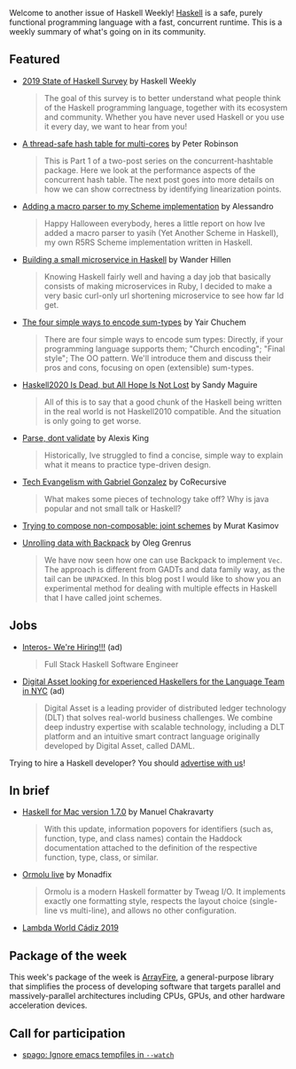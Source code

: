 Welcome to another issue of Haskell Weekly!
[Haskell](https://www.haskell.org) is a safe, purely functional programming language with a fast, concurrent runtime.
This is a weekly summary of what's going on in its community.

## Featured

- [2019 State of Haskell Survey](https://haskellweekly.news/survey/2019.html) by Haskell Weekly
  > The goal of this survey is to better understand what people think of the Haskell programming language, together with its ecosystem and community. Whether you have never used Haskell or you use it every day, we want to hear from you!

- [A thread-safe hash table for multi-cores](https://lowerbound.io/blog/2019-10-24_concurrent_hash_table_performance.html) by Peter Robinson
  > This is Part 1 of a two-post series on the concurrent-hashtable package. Here we look at the performance aspects of the concurrent hash table. The next post goes into more details on how we can show correctness by identifying linearization points.

- [Adding a macro parser to my Scheme implementation](https://0x0f0f0f.github.io/posts/2019/10/adding-a-macro-parser-to-my-scheme-implementation/) by Alessandro
  > Happy Halloween everybody, heres a little report on how Ive added a macro parser to yasih (Yet Another Scheme in Haskell), my own R5RS Scheme implementation written in Haskell.

- [Building a small microservice in Haskell](https://www.wjwh.eu/posts/2019-11-01-haskell-shorturls.html) by Wander Hillen
  > Knowing Haskell fairly well and having a day job that basically consists of making microservices in Ruby, I decided to make a very basic curl-only url shortening microservice to see how far Id get.

- [The four simple ways to encode sum-types](https://yairchu.github.io/posts/sum-type-encodings.html) by Yair Chuchem
  > There are four simple ways to encode sum types: Directly, if your programming language supports them; "Church encoding"; "Final style"; The OO pattern. We'll introduce them and discuss their pros and cons, focusing on open (extensible) sum-types.

- [Haskell2020 Is Dead, but All Hope Is Not Lost](https://reasonablypolymorphic.com/blog/haskell202x/) by Sandy Maguire
  > All of this is to say that a good chunk of the Haskell being written in the real world is not Haskell2010 compatible. And the situation is only going to get worse.

- [Parse, dont validate](https://lexi-lambda.github.io/blog/2019/11/05/parse-don-t-validate/) by Alexis King
  > Historically, Ive struggled to find a concise, simple way to explain what it means to practice type-driven design.

- [Tech Evangelism with Gabriel Gonzalez](https://corecursive.com/040-tech-evangelism-with-gabriel-gonzalez/) by CoRecursive
  > What makes some pieces of technology take off? Why is java popular and not small talk or Haskell?

- [Trying to compose non-composable: joint schemes](https://iokasimov.github.io/posts/2019/11/joint) by Murat Kasimov

- [Unrolling data with Backpack](https://www.well-typed.com/blog/2019/11/unrolling-data-with-backpack/) by Oleg Grenrus
  > We have now seen how one can use Backpack to implement `Vec`. The approach is different from GADTs and data family way, as the tail can be `UNPACK`ed.
  > In this blog post I would like to show you an experimental method for dealing with multiple effects in Haskell that I have called joint schemes.

## Jobs

- [Interos- We're Hiring!!!](https://interos.applicantpro.com/jobs/986650.html) (ad)
  > Full Stack Haskell Software Engineer

- [Digital Asset looking for experienced Haskellers for the Language Team in NYC](https://digitalasset.com/careerone/?job_id=978901&job_title=language-engineer) (ad)
  > Digital Asset is a leading provider of distributed ledger technology (DLT) that solves real-world business challenges. We combine deep industry expertise with scalable technology, including a DLT platform and an intuitive smart contract language originally developed by Digital Asset, called DAML.

Trying to hire a Haskell developer?
You should [advertise with us](https://haskellweekly.news/advertising.html)!

## In brief

- [Haskell for Mac version 1.7.0](http://haskellformac.com/haskell-for-mac-latest-news.html) by Manuel Chakravarty
  > With this update, information popovers for identifiers (such as, function, type, and class names) contain the Haddock documentation attached to the definition of the respective function, type, class, or similar.

- [Ormolu live](https://monadfix.com/ormolu/) by Monadfix
  > Ormolu is a modern Haskell formatter by Tweag I/O. It implements exactly one formatting style, respects the layout choice (single-line vs multi-line), and allows no other configuration.

- [Lambda World Cádiz 2019](https://www.youtube.com/playlist?list=PL4yAk3UBuBSodrYlJN8iRKHuFR5proxfI)

## Package of the week

This week's package of the week is [ArrayFire](https://hackage.haskell.org/package/arrayfire-0.4.0.0), a general-purpose library that simplifies the process of developing software that targets parallel and massively-parallel architectures including CPUs, GPUs, and other hardware acceleration devices.

## Call for participation

-   [spago: Ignore emacs tempfiles in `--watch`](https://github.com/spacchetti/spago/issues/477)
